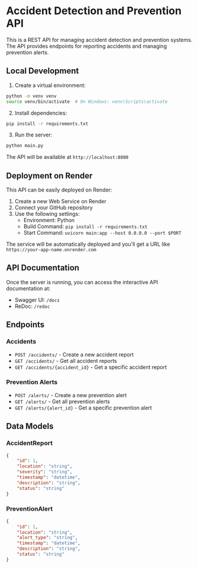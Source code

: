 # Accident Detection and Prevention API

This is a REST API for managing accident detection and prevention systems. The API provides endpoints for reporting accidents and managing prevention alerts.

## Local Development

1. Create a virtual environment:
```bash
python -m venv venv
source venv/bin/activate  # On Windows: venv\Scripts\activate
```

2. Install dependencies:
```bash
pip install -r requirements.txt
```

3. Run the server:

```bash
python main.py
```

The API will be available at `http://localhost:8000`

## Deployment on Render

This API can be easily deployed on Render:

1. Create a new Web Service on Render
2. Connect your GitHub repository
3. Use the following settings:
   - Environment: Python
   - Build Command: `pip install -r requirements.txt`
   - Start Command: `uvicorn main:app --host 0.0.0.0 --port $PORT`

The service will be automatically deployed and you'll get a URL like `https://your-app-name.onrender.com`

## API Documentation

Once the server is running, you can access the interactive API documentation at:
- Swagger UI: `/docs`
- ReDoc: `/redoc`

## Endpoints

### Accidents
- `POST /accidents/` - Create a new accident report
- `GET /accidents/` - Get all accident reports
- `GET /accidents/{accident_id}` - Get a specific accident report

### Prevention Alerts
- `POST /alerts/` - Create a new prevention alert
- `GET /alerts/` - Get all prevention alerts
- `GET /alerts/{alert_id}` - Get a specific prevention alert

## Data Models

### AccidentReport
```json
{
    "id": 1,
    "location": "string",
    "severity": "string",
    "timestamp": "datetime",
    "description": "string",
    "status": "string"
}
```

### PreventionAlert
```json
{
    "id": 1,
    "location": "string",
    "alert_type": "string",
    "timestamp": "datetime",
    "description": "string",
    "status": "string"
}
``` 